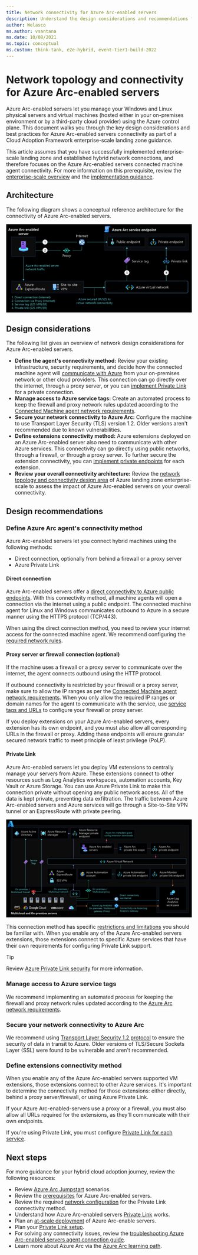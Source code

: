 ```yaml
---
title: Network connectivity for Azure Arc-enabled servers
description: Understand the design considerations and recommendations for network connectivity of Azure Arc-enabled servers
author: Welasco
ms.author: vsantana
ms.date: 10/08/2021
ms.topic: conceptual
ms.custom: think-tank, e2e-hybrid, event-tier1-build-2022
---
```


# Network topology and connectivity for Azure Arc-enabled servers

Azure Arc-enabled servers let you manage your Windows and Linux physical servers and virtual machines (hosted either in your on-premises environment or by a third-party cloud provider) using the Azure control plane. This document walks you through the key design considerations and best practices for Azure Arc-enabled servers connectivity as part of a Cloud Adoption Framework enterprise-scale landing zone guidance.

This article assumes that you have successfully implemented enterprise-scale landing zone and established hybrid network connections, and therefore focuses on the Azure Arc-enabled servers connected machine agent connectivity. For more information on this prerequisite, review the [enterprise-scale overview](../../../ready/enterprise-scale/index.md) and the [implementation guidance](../../../ready/enterprise-scale/implementation.md).

## Architecture

The following diagram shows a conceptual reference architecture for the connectivity of Azure Arc-enabled servers.

[![Diagram that shows Azure Arc-enabled servers connectivity options.](./media/arc-enabled-servers-connectivity-options.png)](./media/arc-enabled-servers-connectivity-options.png#lightbox)

## Design considerations

The following list gives an overview of network design considerations for Azure Arc-enabled servers.

- **Define the agent's connectivity method:** Review your existing infrastructure, security requirements, and decide how the connected machine agent will [communicate with Azure](/azure/azure-arc/servers/network-requirements) from your on-premises network or other cloud providers. This connection can go directly over the internet, through a proxy server, or you can [implement Private Link](/azure/azure-arc/servers/private-link-security) for a private connection.
- **Manage access to Azure service tags:** Create an automated process to keep the firewall and proxy network rules updated according to the [Connected Machine agent network requirements](/azure/azure-arc/servers/network-requirements).
- **Secure your network connectivity to Azure Arc:** Configure the machine to use Transport Layer Security (TLS) version 1.2. Older versions aren't recommended due to known vulnerabilities.
- **Define extensions connectivity method:** Azure extensions deployed on an Azure Arc-enabled server also need to communicate with other Azure services. This connectivity can go directly using public networks, through a firewall, or through a proxy server. To further secure the extension connectivity, you can [implement private endpoints](/azure/azure-arc/servers/private-link-security#how-it-works) for each extension.
- **Review your overall connectivity architecture:** Review the [network topology and connectivity design area](../../../ready/landing-zone/design-area/network-topology-and-connectivity.md) of Azure landing zone enterprise-scale to assess the impact of Azure Arc-enabled servers on your overall connectivity.

## Design recommendations

### Define Azure Arc agent's connectivity method

Azure Arc-enabled servers let you connect hybrid machines using the following methods:

- Direct connection, optionally from behind a firewall or a proxy server
- Azure Private Link

#### Direct connection

Azure Arc-enabled servers offer a [direct connectivity to Azure public endpoints](/azure/azure-arc/servers/network-requirements#networking-configuration). With this connectivity method, all machine agents will open a connection via the internet using a public endpoint. The connected machine agent for Linux and Windows communicates outbound to Azure in a secure manner using the HTTPS protocol (TCP/443).

When using the direct connection method, you need to review your internet access for the connected machine agent. We recommend configuring the [required network rules](/azure/azure-arc/servers/network-requirements).

#### Proxy server or firewall connection (optional)

If the machine uses a firewall or a proxy server to communicate over the internet, the agent connects outbound using the HTTP protocol.

If outbound connectivity is restricted by your firewall or a proxy server, make sure to allow the IP ranges as per the [Connected Machine agent network requirements](/azure/azure-arc/servers/network-requirements). When you only allow the required IP ranges or domain names for the agent to communicate with the service, use [service tags and URLs](/azure/azure-arc/servers/network-requirements#service-tags) to configure your firewall or proxy server.

If you deploy extensions on your Azure Arc-enabled servers, every extension has its own endpoint, and you must also allow all corresponding URLs in the firewall or proxy. Adding these endpoints will ensure granular secured network traffic to meet principle of least privilege (PoLP).

#### Private Link

Azure Arc-enabled servers let you deploy VM extensions to centrally manage your servers from Azure. These extensions connect to other resources such as Log Analytics workspaces, automation accounts, Key Vault or Azure Storage. You can use Azure Private Link to make this connection private without opening any public network access. All of the data is kept private, preventing data exfiltration. The traffic between Azure Arc-enabled servers and Azure services will go through a Site-to-Site VPN tunnel or an ExpressRoute with private peering.

[![Diagram that shows Azure Arc-enabled servers Private Link topology.](./media/arc-enabled-servers-private-link-topology.png)](./media/arc-enabled-servers-private-link-topology.png#lightbox)

This connection method has specific [restrictions and limitations](/azure/azure-arc/servers/private-link-security#restrictions-and-limitations) you should be familiar with. When you enable any of the Azure Arc-enabled servers extensions, those extensions connect to specific Azure services that have their own requirements for configuring Private Link support.

> [!TIP]
> Review [Azure Private Link security](/azure/azure-arc/servers/private-link-security#how-it-works) for more information.

### Manage access to Azure service tags

We recommend implementing an automated process for keeping the firewall and proxy network rules updated according to the [Azure Arc network requirements](/azure/azure-arc/servers/network-requirements).

### Secure your network connectivity to Azure Arc

We recommend using [Transport Layer Security 1.2 protocol](/azure/azure-arc/servers/network-requirements#transport-layer-security-12-protocol) to ensure the security of data in transit to Azure. Older versions of TLS/Secure Sockets Layer (SSL) were found to be vulnerable and aren't recommended.

### Define extensions connectivity method

When you enable any of the Azure Arc-enabled servers supported VM extensions, those extensions connect to other Azure services. It's important to determine the connectivity method for those extensions: either directly, behind a proxy server/firewall, or using Azure Private Link.

If your Azure Arc-enabled-servers use a proxy or a firewall, you must also allow all URLs required for the extensions, as they'll communicate with their own endpoints.

If you're using Private Link, you must configure [Private Link for each service](/azure/azure-arc/servers/private-link-security#how-it-works).

## Next steps

For more guidance for your hybrid cloud adoption journey,  review the following resources:

- Review [Azure Arc Jumpstart](https://azurearcjumpstart.io/azure_arc_jumpstart/azure_arc_servers/day2/) scenarios.
- Review the [prerequisites](/azure/azure-arc/servers/prerequisites) for Azure Arc-enabled servers.
- Review the required [network configuration](/azure/azure-arc/servers/private-link-security#network-configuration) for the Private Link connectivity method.
- Understand how Azure Arc-enabled servers [Private Link](/azure/azure-arc/servers/private-link-security#how-it-works) works.
- Plan an [at-scale deployment](/azure/azure-arc/servers/plan-at-scale-deployment) of Azure Arc-enable servers.
- Plan your [Private Link setup](/azure/azure-arc/servers/private-link-security#planning-your-private-link-setup).
- For solving any connectivity issues, review the [troubleshooting Azure Arc-enabled servers agent connection guide](/azure/azure-arc/servers/troubleshoot-agent-onboard).
- Learn more about Azure Arc via the [Azure Arc learning path](/training/paths/manage-hybrid-infrastructure-with-azure-arc/).
